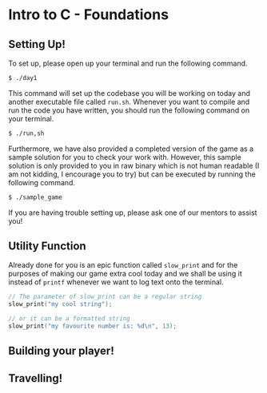 # Intro to C - Foundations

## Setting Up!

To set up, please open up your terminal and run the following command.

``` bash
$ ./day1
```

This command will set up the codebase you will be working on today and another executable file called `run.sh`. Whenever you want to compile and run the code you have written, you should run the following command on your terminal.

```bash
$ ./run,sh
```

Furthermore, we have also provided a completed version of the game as a sample solution for you to check your work with. However, this sample solution is only provided to you in raw binary which is not human readable (I am not kidding, I encourage you to try) but can be executed by running the following command.

```bash
$ ./sample_game
```

If you are having trouble setting up, please ask one of our mentors to assist you!

## Utility Function
Already done for you is an epic function called `slow_print` and for the purposes of making our game extra cool today and we shall be using it instead of `printf` whenever we want to log text onto the terminal.

```c
// The parameter of slow_print can be a regular string
slow_print("my cool string");

// or it can be a formatted string
slow_print("my favourite number is: %d\n", 13);
```

## Building your player!

## Travelling!

